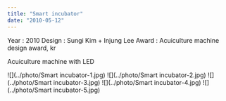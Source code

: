 ```yaml
---
title: "Smart incubator"
date: "2010-05-12"
---
```


Year : 2010 
Design : Sungi Kim + Injung Lee 
Award : Acuiculture machine design award, kr

Acuiculture machine with LED

![](../photo/Smart incubator-1.jpg)
![](../photo/Smart incubator-2.jpg)
![](../photo/Smart incubator-3.jpg)
![](../photo/Smart incubator-4.jpg)
![](../photo/Smart incubator-5.jpg)